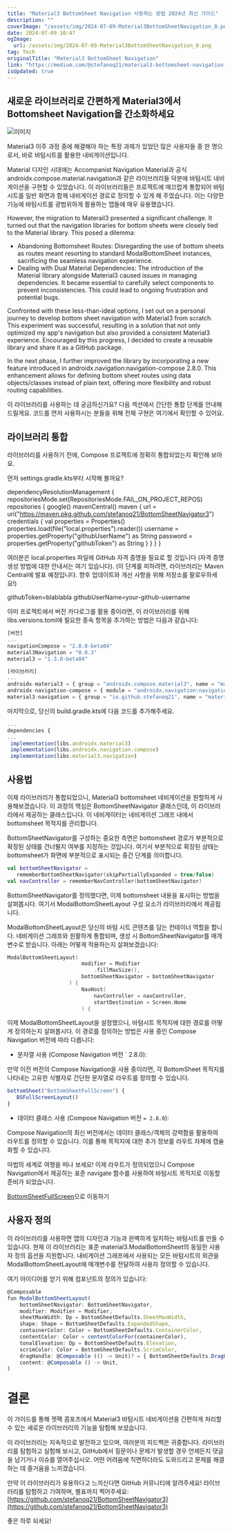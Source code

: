 ```yaml
---
title: "Material3 BottomSheet Navigation 사용하는 방법 2024년 최신 가이드"
description: ""
coverImage: "/assets/img/2024-07-09-Material3BottomSheetNavigation_0.png"
date: 2024-07-09 10:47
ogImage: 
  url: /assets/img/2024-07-09-Material3BottomSheetNavigation_0.png
tag: Tech
originalTitle: "Material3 BottomSheet Navigation"
link: "https://medium.com/@stefanoq21/material3-bottomsheet-navigation-13f726c13d6b"
isUpdated: true
---
```






## 새로운 라이브러리로 간편하게 Material3에서 Bottomsheet Navigation을 간소화하세요

![이미지](/assets/img/2024-07-09-Material3BottomSheetNavigation_0.png)

Material3 이주 과정 중에 해결해야 하는 특정 과제가 있었던 많은 사용자들 중 한 명으로서, 바로 바텀시트를 활용한 내비게이션입니다.

Material 디자인 시대에는 Accompanist Navigation Material과 공식 androidx.compose.material.navigation과 같은 라이브러리들 덕분에 바텀시트 내비게이션을 구현할 수 있었습니다. 이 라이브러리들은 프로젝트에 매끄럽게 통합되어 바텀시트를 일반 화면과 함께 내비게이션 경로로 정의할 수 있게 해 주었습니다. 이는 다양한 기능에 바텀시트를 광범위하게 활용하는 앱들에 매우 유용했습니다.

<div class="content-ad"></div>

However, the migration to Materail3 presented a significant challenge. It turned out that the navigation libraries for bottom sheets were closely tied to the Material library. This posed a dilemma:

- Abandoning Bottomsheet Routes: Disregarding the use of bottom sheets as routes meant resorting to standard ModalBottomSheet instances, sacrificing the seamless navigation experience.
- Dealing with Dual Material Dependencies: The introduction of the Material library alongside Material3 caused issues in managing dependencies. It became essential to carefully select components to prevent inconsistencies. This could lead to ongoing frustration and potential bugs.

Confronted with these less-than-ideal options, I set out on a personal journey to develop bottom sheet navigation with Material3 from scratch. This experiment was successful, resulting in a solution that not only optimized my app's navigation but also provided a consistent Material3 experience. Encouraged by this progress, I decided to create a reusable library and share it as a GitHub package.

In the next phase, I further improved the library by incorporating a new feature introduced in androidx.navigation:navigation-compose 2.8.0. This enhancement allows for defining bottom sheet routes using data objects/classes instead of plain text, offering more flexibility and robust routing capabilities.

<div class="content-ad"></div>

이 라이브러리를 사용하는 데 궁금하신가요? 다음 섹션에서 간단한 통합 단계를 안내해 드릴게요. 코드를 먼저 사용하시는 분들을 위해 전체 구현은 여기에서 확인할 수 있어요.

## 라이브러리 통합

라이브러리를 사용하기 전에, Compose 프로젝트에 정확히 통합되었는지 확인해 보아요.

먼저 settings.gradle.kts부터 시작해 볼까요?

<div class="content-ad"></div>


dependencyResolutionManagement {
    repositoriesMode.set(RepositoriesMode.FAIL_ON_PROJECT_REPOS)
    repositories {
        google()
        mavenCentral()
        maven {
            url = uri("https://maven.pkg.github.com/stefanoq21/BottomSheetNavigator3")
            credentials {
                val properties = Properties()
                properties.load(file("local.properties").reader())
                username = properties.getProperty("githubUserName") as String
                password = properties.getProperty("githubToken") as String
            }
        }
    }
}


여러분은 local.properties 파일에 GitHub 자격 증명을 필요로 할 것입니다 (자격 증명 생성 방법에 대한 안내서는 여기 있습니다). (이 단계를 피하려면, 라이브러리는 Maven Central에 발표 예정입니다. 향후 업데이트와 개선 사항을 위해 저장소를 팔로우하세요!)


githubToken=blablabla
githubUserName=your-github-username


이미 프로젝트에서 버전 카다로그를 활용 중이라면, 이 라이브러리를 위해 libs.versions.toml에 필요한 종속 항목을 추가하는 방법은 다음과 같습니다:


<div class="content-ad"></div>

```js
[버전]
...
navigationCompose = "2.8.0-beta04"
material3Navigation = "0.0.3"
material3 = "1.3.0-beta04"

[라이브러리]
...
androidx-material3 = { group = "androidx.compose.material3", name = "material3", version.ref = "material3" }
androidx-navigation-compose = { module = "androidx.navigation:navigation-compose", version.ref = "navigationCompose" }
material3-navigation = { group = "io.github.stefanoq21", name = "material3-navigation", version.ref = "material3Navigation" }
```

마지막으로, 당신의 build.gradle.kts에 다음 코드를 추가해주세요.

```js
...
dependencies {
...
 implementation(libs.androidx.material3)
 implementation(libs.androidx.navigation.compose)
 implementation(libs.material3.navigation)
```

## 사용법


<div class="content-ad"></div>

이제 라이브러리가 통합되었으니, Material3 bottomsheet 네비게이션을 원할하게 사용해보겠습니다. 이 과정의 핵심은 BottomSheetNavigator 클래스인데, 이 라이브러리에서 제공하는 클래스입니다. 이 네비게이터는 네비게이션 그래프 내에서 bottomsheet 목적지를 관리합니다.

BottomSheetNavigator를 구성하는 중요한 측면은 bottomsheet 경로가 부분적으로 확장된 상태를 건너뛸지 여부를 지정하는 것입니다. 여기서 부분적으로 확장된 상태는 bottomsheet가 화면에 부분적으로 표시되는 중간 단계를 의미합니다.

```kotlin
val bottomSheetNavigator =
   rememberBottomSheetNavigator(skipPartiallyExpanded = true/false)
val navController = rememberNavController(bottomSheetNavigator)
```

BottomSheetNavigator를 정의했다면, 이제 bottomsheet 내용을 표시하는 방법을 살펴봅시다. 여기서 ModalBottomSheetLayout 구성 요소가 라이브러리에서 제공됩니다.

<div class="content-ad"></div>

ModalBottomSheetLayout은 당신의 바텀 시트 콘텐츠를 담는 컨테이너 역할을 합니다. 네비게이션 그래프와 원활하게 통합되며, 생성 시 BottomSheetNavigator를 매개변수로 받습니다. 아래는 어떻게 적용하는지 살펴보겠습니다:

```kotlin
ModalBottomSheetLayout(
                        modifier = Modifier
                            .fillMaxSize(),
                        bottomSheetNavigator = bottomSheetNavigator
                    ) {
                        NavHost(
                            navController = navController,
                            startDestination = Screen.Home
                        ) {
```

이제 ModalBottomSheetLayout을 설정했으니, 바텀시트 목적지에 대한 경로를 어떻게 정의하는지 살펴봅시다. 이 경로를 정의하는 방법은 사용 중인 Compose Navigation 버전에 따라 다릅니다:

- 문자열 사용 (Compose Navigation 버전 ` 2.8.0):

<div class="content-ad"></div>

만약 이전 버전의 Compose Navigation을 사용 중이라면, 각 BottomSheet 목적지를 나타내는 고유한 식별자로 간단한 문자열로 라우트를 정의할 수 있습니다.

```js
bottomSheet("BottomSheetFullScreen") {
   BSFullScreenLayout()
}
```

- 데이터 클래스 사용 (Compose Navigation 버전 `= 2.8.0`):

Compose Navigation의 최신 버전에서는 데이터 클래스/객체의 강력함을 활용하여 라우트를 정의할 수 있습니다. 이를 통해 목적지에 대한 추가 정보를 라우트 자체에 캡슐화할 수 있습니다.

<div class="content-ad"></div>

마법의 세계로 여행을 떠나 보세요! 이제 라우트가 정의되었으니 Compose Navigation에서 제공하는 표준 navigate 함수를 사용하여 바텀시트 목적지로 이동할 준비가 되었습니다.


[BottomSheetFullScreen](#)으로 이동하기


<div class="content-ad"></div>

## 사용자 정의

이 라이브러리를 사용하면 앱의 디자인과 기능과 완벽하게 일치하는 바텀시트를 만들 수 있습니다. 현재 이 라이브러리는 표준 material3.ModalBottomSheet의 동일한 사용자 정의 옵션을 지원합니다. 내비게이션 그래프에서 사용되는 모든 바텀시트의 외관을 ModalBottomSheetLayout에 매개변수를 전달하여 사용자 정의할 수 있습니다.

여기 아이디어를 얻기 위해 컴포넌트의 정의가 있습니다:

```js
@Composable
fun ModalBottomSheetLayout(
    bottomSheetNavigator: BottomSheetNavigator,
    modifier: Modifier = Modifier,
    sheetMaxWidth: Dp = BottomSheetDefaults.SheetMaxWidth,
    shape: Shape = BottomSheetDefaults.ExpandedShape,
    containerColor: Color = BottomSheetDefaults.ContainerColor,
    contentColor: Color = contentColorFor(containerColor),
    tonalElevation: Dp = BottomSheetDefaults.Elevation,
    scrimColor: Color = BottomSheetDefaults.ScrimColor,
    dragHandle: @Composable (() -> Unit)? = { BottomSheetDefaults.DragHandle() },
    content: @Composable () -> Unit,
)
```

<div class="content-ad"></div>

# 결론

이 가이드를 통해 젯팩 콤포즈에서 Material3 바텀시트 네비게이션을 간편하게 처리할 수 있는 새로운 라이브러리의 기능을 탐험해 보셨습니다.

이 라이브러리는 지속적으로 발전하고 있으며, 여러분의 피드백은 귀중합니다. 라이브러리를 탐험하고 실험해 보시고, GitHub에서 질문이나 문제가 발생할 경우 언제든지 댓글을 남기거나 이슈를 열어주십시오. 어떤 어려움에 직면하더라도 도와드리고 문제를 해결하는 데 즐거움을 느끼겠습니다.

만약 이 라이브러리가 유용하다고 느끼신다면 GitHub 커뮤니티에 알려주세요! 라이브러리를 탐험하고 기여하며, 별표까지 찍어주세요: [https://github.com/stefanoq21/BottomSheetNavigator3](https://github.com/stefanoq21/BottomSheetNavigator3)

<div class="content-ad"></div>

좋은 하루 되세요!